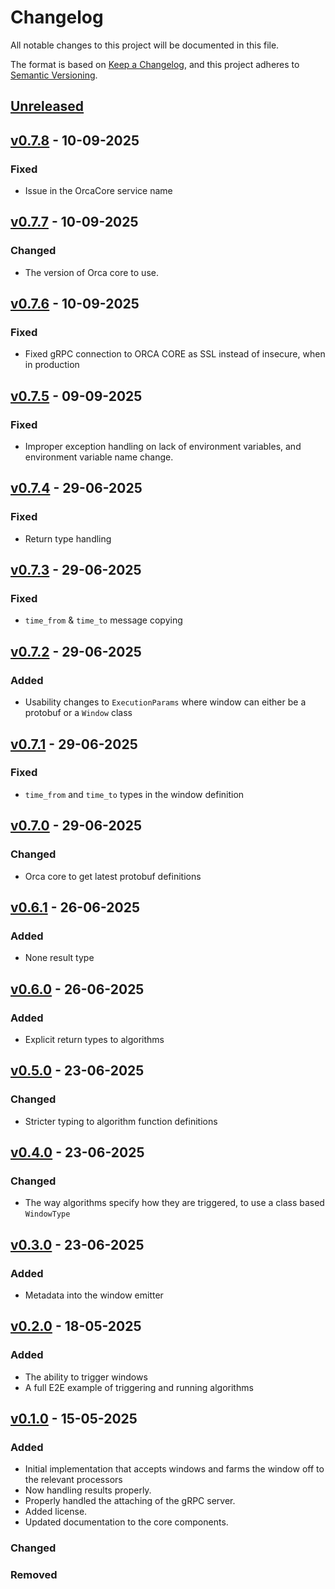# Changelog

All notable changes to this project will be documented in this file.

The format is based on [Keep a Changelog](https://keepachangelog.com/en/1.1.0/),
and this project adheres to [Semantic Versioning](https://semver.org/spec/v2.0.0.html).

## [Unreleased]

## [v0.7.8] - 10-09-2025

### Fixed

- Issue in the OrcaCore service name

## [v0.7.7] - 10-09-2025

### Changed

- The version of Orca core to use.

## [v0.7.6] - 10-09-2025

### Fixed

- Fixed gRPC connection to ORCA CORE as SSL instead of insecure, when in production

## [v0.7.5] - 09-09-2025

### Fixed

- Improper exception handling on lack of environment variables, and environment variable name change.

## [v0.7.4] - 29-06-2025

### Fixed

- Return type handling

## [v0.7.3] - 29-06-2025

### Fixed

- `time_from` & `time_to` message copying

## [v0.7.2] - 29-06-2025

### Added

- Usability changes to `ExecutionParams` where window can either be a protobuf or a `Window` class

## [v0.7.1] - 29-06-2025

### Fixed

- `time_from` and `time_to` types in the window definition

## [v0.7.0] - 29-06-2025

### Changed

- Orca core to get latest protobuf definitions

## [v0.6.1] - 26-06-2025

### Added

- None result type

## [v0.6.0] - 26-06-2025

### Added

- Explicit return types to algorithms

## [v0.5.0] - 23-06-2025

### Changed

- Stricter typing to algorithm function definitions

## [v0.4.0] - 23-06-2025

### Changed

- The way algorithms specify how they are triggered, to use a class based `WindowType`

## [v0.3.0] - 23-06-2025

### Added

- Metadata into the window emitter

## [v0.2.0] - 18-05-2025

### Added

- The ability to trigger windows
- A full E2E example of triggering and running algorithms

## [v0.1.0] - 15-05-2025

### Added

- Initial implementation that accepts windows and farms the window off to the relevant processors
- Now handling results properly.
- Properly handled the attaching of the gRPC server.
- Added license.
- Updated documentation to the core components.

### Changed

### Removed

[unreleased]: https://github.com/Predixus/Orca/compare/v0.7.8...HEAD
[v0.7.8]: https://github.com/Predixus/Orca/compare/v0.7.7...v0.7.8
[v0.7.7]: https://github.com/Predixus/Orca/compare/v0.7.6...v0.7.7
[v0.7.6]: https://github.com/Predixus/Orca/compare/v0.7.5...v0.7.6
[v0.7.5]: https://github.com/Predixus/Orca/compare/v0.7.4...v0.7.5
[v0.7.4]: https://github.com/Predixus/Orca/compare/v0.7.3...v0.7.4
[v0.7.3]: https://github.com/Predixus/Orca/compare/v0.7.2...v0.7.3
[v0.7.2]: https://github.com/Predixus/Orca/compare/v0.7.1...v0.7.2
[v0.7.1]: https://github.com/Predixus/Orca/compare/v0.7.0...v0.7.1
[v0.7.0]: https://github.com/Predixus/Orca/compare/v0.6.1...v0.7.0
[v0.6.1]: https://github.com/Predixus/Orca/compare/v0.6.0...v0.6.1
[v0.6.0]: https://github.com/Predixus/Orca/compare/v0.5.0...v0.6.0
[v0.5.0]: https://github.com/Predixus/Orca/compare/v0.4.0...v0.5.0
[v0.4.0]: https://github.com/Predixus/Orca/compare/v0.3.0...v0.4.0
[v0.3.0]: https://github.com/Predixus/Orca/compare/v0.2.0...v0.3.0
[v0.2.0]: https://github.com/Predixus/Orca/compare/v0.1.0...v0.2.0
[v0.1.0]: https://github.com/Predixus/Orca/compare/v0.1.0...v0.1.0
